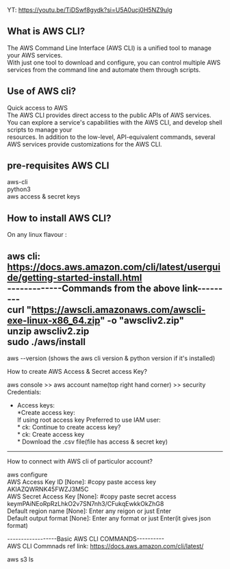 YT: https://youtu.be/TiDSwf8gydk?si=U5A0ucj0H5NZ9ulg    

What is AWS CLI?     
-------------  
The AWS Command Line Interface (AWS CLI) is a unified tool to manage your AWS services.     
With just one tool to download and configure, you can control multiple AWS services from the command line and automate them through scripts.    

Use of AWS cli?    
--------------- 
Quick access to AWS   
The AWS CLI provides direct access to the public APIs of AWS services. You can explore a service's capabilities with the AWS CLI, and develop shell scripts to manage your   
resources. In addition to the low-level, API-equivalent commands, several AWS services provide customizations for the AWS CLI.    
 


pre-requisites AWS CLI  
-------------------  

aws-cli  
python3  
aws access & secret keys    


How to install AWS CLI?  
------------------

On any linux flavour :  

aws cli: https://docs.aws.amazon.com/cli/latest/userguide/getting-started-install.html    
 -------------Commands from the above link---------  
  curl "https://awscli.amazonaws.com/awscli-exe-linux-x86_64.zip" -o "awscliv2.zip"  
  unzip awscliv2.zip  
  sudo ./aws/install  
  ------------------------------
 aws --version (shows the aws cli version & python version if it's installed)  


How to create AWS Access & Secret access Key?  

aws console >> aws account name(top right hand corner) >> security Credentials:    

  * Access keys:  
      *Create access key:  
         If using root access key Preferred to use IAM user:  
           * ck: Continue to create access key?  
              * ck: Create access key  
                 * Download the .csv file(file has access & secret key)  
---------------------   

How to connect with AWS cli of particulor account?  

aws configure   
AWS Access Key ID [None]: #copy paste access key AKIAZQWRNK45FWZJ3M5C  
AWS Secret Access Key [None]: #copy paste secret access keymPAiNEoRpRzLhkO2v7SN7nh3/CFukqEwkkOkZhG8  
Default region name [None]: Enter any reigon or just Enter  
Default output format [None]: Enter any format or just Enter(it gives json format)  

------------------Basic AWS CLI COMMANDS----------  
AWS CLI Commnads ref link:  https://docs.aws.amazon.com/cli/latest/  

aws s3 ls  

